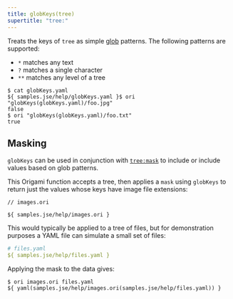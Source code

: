 ```yaml
---
title: globKeys(tree)
supertitle: "tree:"
---
```


Treats the keys of `tree` as simple [glob](<https://en.m.wikipedia.org/wiki/Glob_(programming)>) patterns. The following patterns are supported:

- `*` matches any text
- `?` matches a single character
- `**` matches any level of a tree

```console
$ cat globKeys.yaml
${ samples.jse/help/globKeys.yaml }$ ori "globKeys(globKeys.yaml)/foo.jpg"
false
$ ori "globKeys(globKeys.yaml)/foo.txt"
true
```

## Masking

`globKeys` can be used in conjunction with [`tree:mask`](mask.html#mask-with-globs-and-regular-expressions) to include or include values based on glob patterns.

This Origami function accepts a tree, then applies a `mask` using `globKeys` to return just the values whose keys have image file extensions:

```ori
// images.ori

${ samples.jse/help/images.ori }
```

This would typically be applied to a tree of files, but for demonstration purposes a YAML file can simulate a small set of files:

```yaml
# files.yaml
${ samples.jse/help/files.yaml }
```

Applying the mask to the data gives:

```console
$ ori images.ori files.yaml
${ yaml(samples.jse/help/images.ori(samples.jse/help/files.yaml)) }
```
